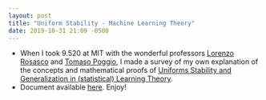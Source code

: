 ```yaml
---
layout: post
title: "Uniform Stability - Machine Learning Theory"
date: 2019-10-31 21:09 -0500
---
```


- When I took 9.520 at MIT with the wonderful professors
[Lorenzo Rosasco](http://web.mit.edu/lrosasco/www/) and
[Tomaso Poggio](https://mcgovern.mit.edu/profile/tomaso-poggio/),
I made a survey of my own explanation of the concepts and
mathematical proofs of [Uniforms Stability and Generalization in (statistical)
Learning Theory](https://qr.ae/TWo7oy).
- Document available [here](https://www.ideals.illinois.edu/handle/2142/112788). Enjoy!
